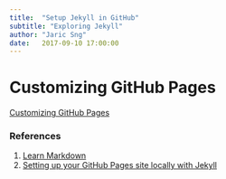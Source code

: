 ```yaml
---
title:  "Setup Jekyll in GitHub"
subtitle: "Exploring Jekyll"
author: "Jaric Sng"
date:   2017-09-10 17:00:00
---
```

# Customizing GitHub Pages

[Customizing GitHub Pages](https://help.github.com/categories/customizing-github-pages/)

### References
1. [Learn Markdown](https://learnxinyminutes.com/docs/markdown/)
2. [Setting up your GitHub Pages site locally with Jekyll](https://help.github.com/articles/setting-up-your-github-pages-site-locally-with-jekyll/)
